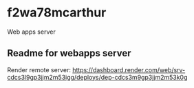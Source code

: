 # f2wa78mcarthur
Web apps server

## Readme for webapps server

Render remote server: https://dashboard.render.com/web/srv-cdcs3l9gp3jjm2m53igg/deploys/dep-cdcs3m9gp3jjm2m53k0g
